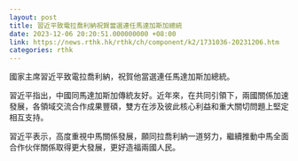 ```yaml
---
layout: post
title: 習近平致電拉喬利納祝賀當選連任馬達加斯加總統
date: 2023-12-06 20:20:51.000000000 +08:00
link: https://news.rthk.hk/rthk/ch/component/k2/1731036-20231206.htm
categories: rthk
---
```


國家主席習近平致電拉喬利納，祝賀他當選連任馬達加斯加總統。

習近平指出，中國同馬達加斯加傳統友好。近年來，在共同引領下，兩國關係加速發展，各領域交流合作成果豐碩，雙方在涉及彼此核心利益和重大關切問題上堅定相互支持。

習近平表示，高度重視中馬關係發展，願同拉喬利納一道努力，繼續推動中馬全面合作伙伴關係取得更大發展，更好造福兩國人民。
